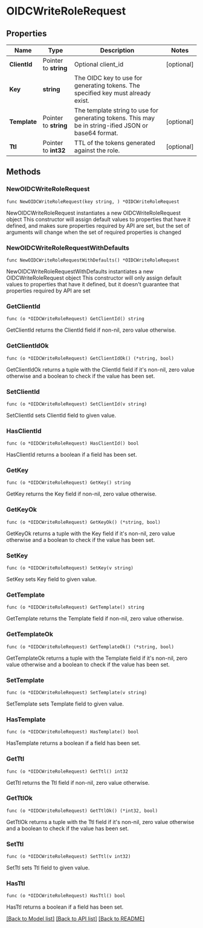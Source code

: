 # OIDCWriteRoleRequest

## Properties

Name | Type | Description | Notes
------------ | ------------- | ------------- | -------------
**ClientId** | Pointer to **string** | Optional client_id | [optional] 
**Key** | **string** | The OIDC key to use for generating tokens. The specified key must already exist. | 
**Template** | Pointer to **string** | The template string to use for generating tokens. This may be in string-ified JSON or base64 format. | [optional] 
**Ttl** | Pointer to **int32** | TTL of the tokens generated against the role. | [optional] 

## Methods

### NewOIDCWriteRoleRequest

`func NewOIDCWriteRoleRequest(key string, ) *OIDCWriteRoleRequest`

NewOIDCWriteRoleRequest instantiates a new OIDCWriteRoleRequest object
This constructor will assign default values to properties that have it defined,
and makes sure properties required by API are set, but the set of arguments
will change when the set of required properties is changed

### NewOIDCWriteRoleRequestWithDefaults

`func NewOIDCWriteRoleRequestWithDefaults() *OIDCWriteRoleRequest`

NewOIDCWriteRoleRequestWithDefaults instantiates a new OIDCWriteRoleRequest object
This constructor will only assign default values to properties that have it defined,
but it doesn't guarantee that properties required by API are set

### GetClientId

`func (o *OIDCWriteRoleRequest) GetClientId() string`

GetClientId returns the ClientId field if non-nil, zero value otherwise.

### GetClientIdOk

`func (o *OIDCWriteRoleRequest) GetClientIdOk() (*string, bool)`

GetClientIdOk returns a tuple with the ClientId field if it's non-nil, zero value otherwise
and a boolean to check if the value has been set.

### SetClientId

`func (o *OIDCWriteRoleRequest) SetClientId(v string)`

SetClientId sets ClientId field to given value.

### HasClientId

`func (o *OIDCWriteRoleRequest) HasClientId() bool`

HasClientId returns a boolean if a field has been set.

### GetKey

`func (o *OIDCWriteRoleRequest) GetKey() string`

GetKey returns the Key field if non-nil, zero value otherwise.

### GetKeyOk

`func (o *OIDCWriteRoleRequest) GetKeyOk() (*string, bool)`

GetKeyOk returns a tuple with the Key field if it's non-nil, zero value otherwise
and a boolean to check if the value has been set.

### SetKey

`func (o *OIDCWriteRoleRequest) SetKey(v string)`

SetKey sets Key field to given value.


### GetTemplate

`func (o *OIDCWriteRoleRequest) GetTemplate() string`

GetTemplate returns the Template field if non-nil, zero value otherwise.

### GetTemplateOk

`func (o *OIDCWriteRoleRequest) GetTemplateOk() (*string, bool)`

GetTemplateOk returns a tuple with the Template field if it's non-nil, zero value otherwise
and a boolean to check if the value has been set.

### SetTemplate

`func (o *OIDCWriteRoleRequest) SetTemplate(v string)`

SetTemplate sets Template field to given value.

### HasTemplate

`func (o *OIDCWriteRoleRequest) HasTemplate() bool`

HasTemplate returns a boolean if a field has been set.

### GetTtl

`func (o *OIDCWriteRoleRequest) GetTtl() int32`

GetTtl returns the Ttl field if non-nil, zero value otherwise.

### GetTtlOk

`func (o *OIDCWriteRoleRequest) GetTtlOk() (*int32, bool)`

GetTtlOk returns a tuple with the Ttl field if it's non-nil, zero value otherwise
and a boolean to check if the value has been set.

### SetTtl

`func (o *OIDCWriteRoleRequest) SetTtl(v int32)`

SetTtl sets Ttl field to given value.

### HasTtl

`func (o *OIDCWriteRoleRequest) HasTtl() bool`

HasTtl returns a boolean if a field has been set.


[[Back to Model list]](../README.md#documentation-for-models) [[Back to API list]](../README.md#documentation-for-api-endpoints) [[Back to README]](../README.md)


